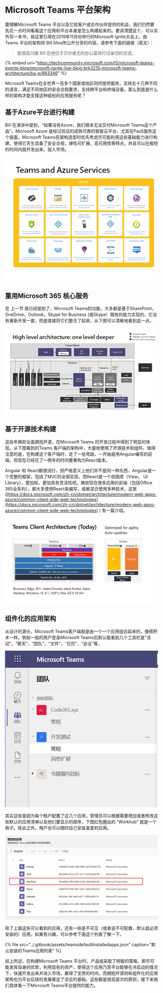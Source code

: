 # Microsoft Teams 平台架构

要理解Microsoft Teams 平台以及它给客户或合作伙伴提供的机会，我们仍然要先花一点时间看看这个应用和平台本身是怎么构建起来的。要讲清楚这个，可以另外写一本书，我这里引用在2019年11月份举行的Microsoft Ignite大会上，由 Teams 平台的架构师 Bill bliss所公开分享的内容。请参考下面的链接（英文）：

> 我很高兴跟 Bill 在他位于贝尔维尤的办公室进行过亲切的交流。

{% embed url="https://techcommunity.microsoft.com/t5/microsoft-teams-events-blog/microsoft-ignite-live-blog-brk3215-microsoft-teams-architecture/ba-p/983346" %}

Microsoft Teams在全世界一百多个国家或地区同时提供服务，支持五十几种不同的语言，满足不同地区的安全合规要求，支持跨平台和终端设备。那么到底是什么样的架构才能支撑这种级别的应用服务呢？

## 基于Azure平台进行构建

Bill 在演讲中提到，“如果没有Azure，我们根本无法交付Microsoft Teams这个产品”。Microsoft Azure 是经过验证的成熟可靠的智能云平台，尤其在PaaS服务这个层面。Microsoft Teams在架构选型时优先考虑尽可能利用这些基础能力进行构建，使得它天生具备了安全合规，弹性可扩展，高可用性等特点，并且可以在极短的时间内就开发出来，投入市场。

![](../.gitbook/assets/tu-pian-.png)

## 重用Microsoft 365 核心服务

在 上一节 我已经提到了，Microsoft Teams的功能，大多都是基于SharePoint，OneDrive，Outlook，Skype for Business \(或Skype）既有的能力实现的，它没有重新开发一套，而是直接将它们整合了起来，从下图可以清晰地看到这一点。

![](../.gitbook/assets/tu-pian-%20%283%29.png)

## 基于开源技术构建

这些年微软全面拥抱开源，在Microsoft Teams 的开发过程中得到了明显的体现。从下图看到的Teams 客户端的架构中，大量地使用了开源技术和组件。值得注意的是，在构建这个客户端时，走了一些弯路，一开始是用Angular编写的前端，但现在已经花了一两年的时间要重构为React版本。

Angular 和 React都很流行，但严格意义上他们并不是同一种东西，Angular是一个完整的框架，包括了MVC的全部实现，而React是一个视图库（View， UI Library），更加轻，更加具有灵活性吧。微软现在很多应用的前端（包括Office 365全系列），都大多使用React来编写，或者混合使用多种技术。这里 \([https://docs.microsoft.com/zh-cn/dotnet/architecture/modern-web-apps-azure/common-client-side-web-technologies](https://docs.microsoft.com/zh-cn/dotnet/architecture/modern-web-apps-azure/common-client-side-web-technologies) \) 有一篇介绍。

![](../.gitbook/assets/tu-pian-%20%285%29.png)

## 组件化的应用架构

从设计的源头，Microsoft Teams客户端就是由一个一个应用组合起来的，像搭积木一样。例如一般的用户登录Micrsooft Teams后默认能看到几个工具栏是“活动”，“聊天”，“团队”，“文件”，“日历”，“会议”等，

![](../.gitbook/assets/tu-pian-%20%2827%29.png)

其实这些是因为每个租户配置了这几个应用，管理员可以根据需要增加或者修改这些默认的应用清单以及他们要显示的顺序，下图红色圈出的 “Workhub” 就是一个例子。除此之外，用户也可以随时自己安装喜爱的应用。

![](../.gitbook/assets/tu-pian-%20%2828%29.png)

除了上面这些可以看到的应用，还有一些是不可见（或者说不可配置，默认就必须安装的）应用，如果有兴趣，可以参考下面这个列表了解一下。

{% file src="../.gitbook/assets/teamsdefaultinstalledapps.json" caption="默认安装的Teams应用列表" %}

综上所述，在构建Microsoft Teams 平台时，产品组采取了明智的策略，即尽可能发挥自身的优势，利用现有的资产，使得这个应用乃至平台能够在冷启动的情况下，快速开发出来并进入市场，赢得了宝贵的时间。而拥抱开源则和组件化的应用架构也为平台后续的发展奠定了坚实的基础。这些都是很高层次的原则，接下来我们具体看一下Microsoft Teams平台提供的能力。



